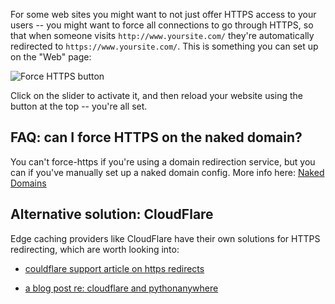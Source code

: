 
<!--
.. title: Forcing HTTPS
.. slug: ForcingHTTPS
.. date: 2015-05-13 14:35:28 UTC+01:00
.. tags:
.. category:
.. link:
.. description:
.. type: text
-->




For some web sites you might want to not just offer HTTPS access to your users
-- you might want to force all connections to go through HTTPS, so that when
someone visits `http://www.yoursite.com/` they're automatically redirected to
`https://www.yoursite.com/`.   This is something you can set up on the
"Web" page:

<img alt="Force HTTPS button" src="/force-https.png" class="bordered-image">

Click on the slider to activate it, and then reload your website using the
button at the top -- you're all set.


## FAQ:  can I force HTTPS on the naked domain?

You can't force-https if you're using a domain redirection service, but you can
if you've manually set up a naked domain config.  More info here: [Naked Domains](/pages/NakedDomains)


## Alternative solution: CloudFlare

Edge caching providers like CloudFlare have their own solutions for HTTPS redirecting,
which are worth looking into:

* [couldflare support article on https redirects](https://support.cloudflare.com/hc/en-us/articles/200170536-How-do-I-redirect-all-visitors-to-HTTPS-SSL-)

* [a blog post re: cloudflare and pythonanywhere](https://blog.pythonanywhere.com/80/)
